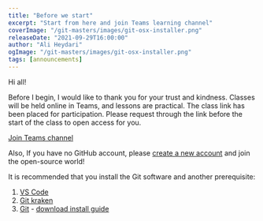 ```yaml
---
title: "Before we start"
excerpt: "Start from here and join Teams learning channel"
coverImage: "/git-masters/images/git-osx-installer.png"
releaseDate: "2021-09-29T16:00:00"
author: "Ali Heydari"
ogImage: "/git-masters/images/git-osx-installer.png"
tags: [announcements]
---
```


Hi all!

Before I begin, I would like to thank you for your trust and kindness. Classes will be held online in Teams, and lessons
are practical. The class link has been placed for participation. Please request through the link before the start of the
class to open access for you.

[Join Teams channel](https://teams.microsoft.com/l/team/19%3aHlAK0InF76BPxaerdqlglHNlhsZb3I-C1cZfVF3qXPM1%40thread.tacv2/conversations?groupId=d7f0c99b-c0f1-4143-a2e0-53e4436aa9e6&tenantId=34277e7d-9fe7-48c4-9d66-d794107ca4e1)

Also, If you have no GitHub account, please [create a new account](https://github.com/join) and join the open-source world!

It is recommended that you install the Git software and another prerequisite:

1. [VS Code](https://code.visualstudio.com/download)
2. [Git kraken](https://www.gitkraken.com/)
3. [Git](https://git-scm.com/download/) - [download install guide](/git-masters/assets/files/git-install-guide.pdf)
